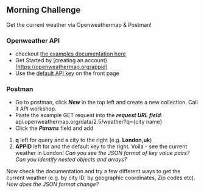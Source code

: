 ## Morning Challenge
Get the current weather via Openweathermap & Postman!

### Openweather API
- checkout [the examples documentation here](https://openweathermap.org/current)
- Get Started by [creating an account)[https://openweathermap.org/appid]
- Use the [default API key](https://home.openweathermap.org/api_keys) on the front page

### Postman
- Go to postman, click **_New_** in the top left and create a new collection. Call it API workshop.
- Paste the example GET request into the **_request URL field_**: api.openweathermap.org/data/2.5/weather?q={city name}
- Click the **_Params_** field and add
1. **q** left for query and a city to the right (e.g. **London,uk**)
2. **APPID** left for and the default key to the right.
Voila - see the current weather in London!
_Can you see the JSON format of key value pairs? Can you identify nested objects and arrays?_

Now check the documentation and try a few different ways to get the current weather (e.g. by city ID, by geographic coordinates, Zip codes etc). _How does the JSON format change?_
